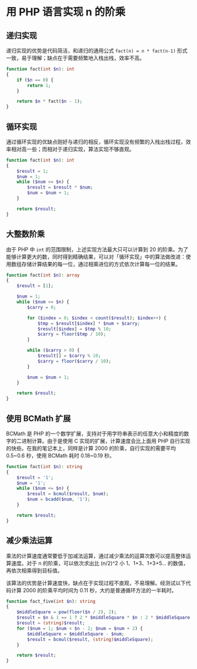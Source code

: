 # 用 PHP 语言实现 n 的阶乘

## 递归实现

递归实现的优势是代码简洁，和递归的通用公式 `fact(n) = n * fact(n-1)` 形式一致，易于理解；缺点在于需要频繁地入栈出栈，效率不高。

```php
function fact(int $n): int
{
    if ($n == 0) {
        return 1;
    }

    return $n * fact($n - 1);
}
```

## 循环实现

通过循环实现的优缺点刚好与递归的相反，循环实现没有频繁的入栈出栈过程，效率相对高一些；而相对于递归实现，算法实现不够直观。

```php
function fact(int $n): int
{
    $result = 1;
    $num = 1;
    while ($num <= $n) {
        $result = $result * $num;
        $num = $num + 1;
    }

    return $result;
}
```

## 大整数阶乘

由于 PHP 中 `int` 的范围限制，上述实现方法最大只可以计算到 20 的阶乘。为了能够计算更大的数，同时得到精确结果，可以对「循环实现」中的算法做改进：使用数组存储计算结果的每一位，通过相乘进位的方式依次计算每一位的结果。

```php
function fact(int $n): array
{
    $result = [1];

    $num = 1;
    while ($num <= $n) {
        $carry = 0;

        for ($index = 0; $index < count($result); $index++) {
            $tmp = $result[$index] * $num + $carry;
            $result[$index] = $tmp % 10;
            $carry = floor($tmp / 10);
        }

        while ($carry > 0) {
            $result[] = $carry % 10;
            $carry = floor($carry / 10);
        }

        $num = $num + 1;
    }

    return $result;
}
```

## 使用 BCMath 扩展

BCMath 是 PHP 的一个数学扩展，支持对于用字符串表示的任意大小和精度的数字的二进制计算。由于是使用 C 实现的扩展，计算速度会比上面用 PHP 自行实现的快些。在我的笔记本上，同样是计算 2000 的阶乘，自行实现的需要平均 0.5~0.6 秒，使用 BCMath 耗时 0.18~0.19 秒。

```php
function fact(int $n): string
{
    $result = '1';
    $num = '1';
    while ($num <= $n) {
        $result = bcmul($result, $num);
        $num = bcadd($num, '1');
    }

    return $result;
}
```

## 减少乘法运算

乘法的计算速度通常要低于加减法运算，通过减少乘法的运算次数可以提高整体运算速度。对于 n 的阶乘，可以依次求出比 (n/2)^2 小 1、1+3、1+3+5... 的数值，再依次相乘得到目标值。

该算法的优势是计算速度快，缺点在于实现过程不直观，不易理解。经测试以下代码计算 2000 的阶乘平均时间为 0.11 秒，大约是普通循环方法的一半耗时。

```php
function fact_five(int $n): string
{
    $middleSquare = pow(floor($n / 2), 2);
    $result = $n & 1 == 1 ? 2 * $middleSquare * $n : 2 * $middleSquare;
    $result = (string)$result;
    for ($num = 1; $num < $n - 2; $num = $num + 2) {
        $middleSquare = $middleSquare - $num;
        $result = bcmul($result, (string)$middleSquare);
    }

    return $result;
}
```
